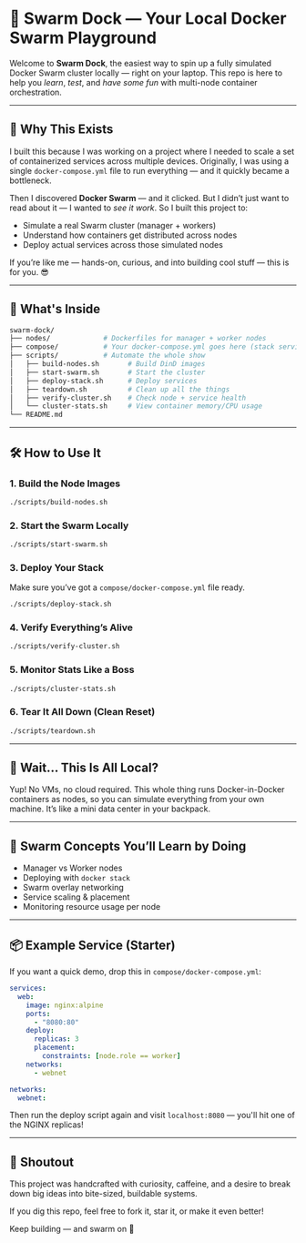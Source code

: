 # 🐳 Swarm Dock — Your Local Docker Swarm Playground

Welcome to **Swarm Dock**, the easiest way to spin up a fully simulated Docker Swarm cluster locally — right on your laptop. This repo is here to help you *learn*, *test*, and *have some fun* with multi-node container orchestration.

---

## 🚀 Why This Exists

I built this because I was working on a project where I needed to scale a set of containerized services across multiple devices. Originally, I was using a single `docker-compose.yml` file to run everything — and it quickly became a bottleneck.

Then I discovered **Docker Swarm** — and it clicked. But I didn’t just want to read about it — I wanted to *see it work*. So I built this project to:

* Simulate a real Swarm cluster (manager + workers)
* Understand how containers get distributed across nodes
* Deploy actual services across those simulated nodes

If you’re like me — hands-on, curious, and into building cool stuff — this is for you. 😎

---

## 🧠 What's Inside

```bash
swarm-dock/
├── nodes/             # Dockerfiles for manager + worker nodes
├── compose/           # Your docker-compose.yml goes here (stack services)
├── scripts/           # Automate the whole show
│   ├── build-nodes.sh       # Build DinD images
│   ├── start-swarm.sh       # Start the cluster
│   ├── deploy-stack.sh      # Deploy services
│   ├── teardown.sh          # Clean up all the things
│   ├── verify-cluster.sh    # Check node + service health
│   └── cluster-stats.sh     # View container memory/CPU usage
└── README.md
```

---

## 🛠 How to Use It

### 1. Build the Node Images

```bash
./scripts/build-nodes.sh
```

### 2. Start the Swarm Locally

```bash
./scripts/start-swarm.sh
```

### 3. Deploy Your Stack

Make sure you’ve got a `compose/docker-compose.yml` file ready.

```bash
./scripts/deploy-stack.sh
```

### 4. Verify Everything’s Alive

```bash
./scripts/verify-cluster.sh
```

### 5. Monitor Stats Like a Boss

```bash
./scripts/cluster-stats.sh
```

### 6. Tear It All Down (Clean Reset)

```bash
./scripts/teardown.sh
```

---

## 🤔 Wait... This Is All Local?

Yup! No VMs, no cloud required. This whole thing runs Docker-in-Docker containers as nodes, so you can simulate everything from your own machine. It’s like a mini data center in your backpack.

---

## 🌊 Swarm Concepts You’ll Learn by Doing

* Manager vs Worker nodes
* Deploying with `docker stack`
* Swarm overlay networking
* Service scaling & placement
* Monitoring resource usage per node

---

## 📦 Example Service (Starter)

If you want a quick demo, drop this in `compose/docker-compose.yml`:

```yaml
services:
  web:
    image: nginx:alpine
    ports:
      - "8080:80"
    deploy:
      replicas: 3
      placement:
        constraints: [node.role == worker]
    networks:
      - webnet

networks:
  webnet:
```

Then run the deploy script again and visit `localhost:8080` — you'll hit one of the NGINX replicas!

---

## 🙌 Shoutout

This project was handcrafted with curiosity, caffeine, and a desire to break down big ideas into bite-sized, buildable systems.

If you dig this repo, feel free to fork it, star it, or make it even better!

Keep building — and swarm on 🐝
